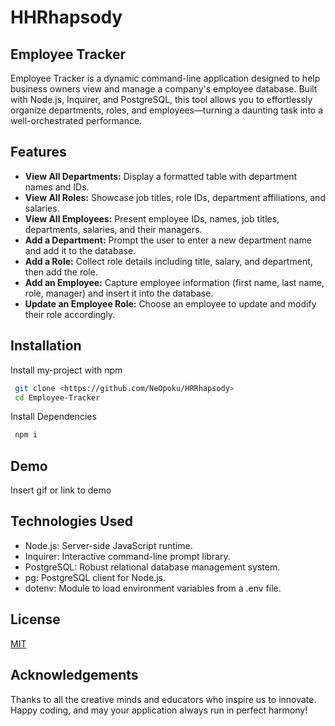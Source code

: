 
# HHRhapsody

## Employee Tracker
Employee Tracker is a dynamic command-line application designed to help business owners view and manage a company's employee database. Built with Node.js, Inquirer, and PostgreSQL, this tool allows you to effortlessly organize departments, roles, and employees—turning a daunting task into a well-orchestrated performance.


## Features

- **View All Departments:** Display a formatted table with department names and IDs.
- **View All Roles:** Showcase job titles, role IDs, department affiliations, and salaries.
- **View All Employees:** Present employee IDs, names, job titles, departments, salaries, and their managers.
- **Add a Department:** Prompt the user to enter a new department name and add it to the database.
- **Add a Role:** Collect role details including title, salary, and department, then add the role.
- **Add an Employee:** Capture employee information (first name, last name, role, manager) and insert it into the database.
- **Update an Employee Role:** Choose an employee to update and modify their role accordingly.


## Installation

Install my-project with npm

```bash
 git clone <https://github.com/NeOpoku/HRRhapsody>
 cd Employee-Tracker
```
Install Dependencies

```bash
 npm i
```
    
## Demo

Insert gif or link to demo


## Technologies Used

- Node.js: Server-side JavaScript runtime.
- Inquirer: Interactive command-line prompt library.
- PostgreSQL: Robust relational database management system.
- pg: PostgreSQL client for Node.js.
- dotenv: Module to load environment variables from a .env file.

## License

[MIT](https://choosealicense.com/licenses/mit/)


## Acknowledgements

Thanks to all the creative minds and educators who inspire us to innovate. Happy coding, and may your application always run in perfect harmony!

